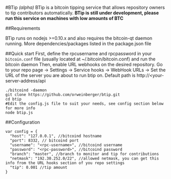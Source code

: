 #BTip _(alpha)_
BTip is a bitcoin tipping service that allows repository owners to tip contributors automatically.
**BTip is still under development, please run this service on machines with low amounts of BTC**

##Requirements

BTip runs on nodejs >=0.10.x and also requires the bitcoin-qt daemon running.
More dependencies/packages listed in the package.json file

##Quick start
First, define the rpcusername and rpcpassword in your `bitcoin.conf` file (usually located at ~/.bitcoin/bitcoin.conf) and run the bitcoin daemon
Then, enable URL webhooks on the desired repository. Go to your repo page -> Settings -> Service hooks -> WebHook URLs -> Set the URL of the server you are about to run btip on. Default path is http://<your-server-address/api

```
./bitcoind -daemon
git clone https://github.com/orweinberger/btip.git
cd btip
#Edit the config.js file to suit your needs, see config section below for more info
node btip.js
```

##Configuration

```
var config = {
  "host": "127.0.0.1", //bitcoind hostname
  "port": 8332, // bitcoind port
  "username": "<rpc-username>", //bitcoind username
  "password": "<rpc-password>", //bitcoind password
  "branch": "master", //branch to monitor and tip for contributions
  "netmask": "192.30.252.0/22", //allowed netmask, you can get this info from the URL hooks section of you repo settings
  "tip": 0.001 //tip amount
}
```
